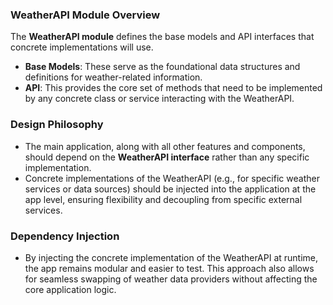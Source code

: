 ### WeatherAPI Module Overview

The **WeatherAPI module** defines the base models and API interfaces that concrete implementations will use. 

- **Base Models**: These serve as the foundational data structures and definitions for weather-related information.
- **API**: This provides the core set of methods that need to be implemented by any concrete class or service interacting with the WeatherAPI.

### Design Philosophy

- The main application, along with all other features and components, should depend on the **WeatherAPI interface** rather than any specific implementation.
- Concrete implementations of the WeatherAPI (e.g., for specific weather services or data sources) should be injected into the application at the app level, ensuring flexibility and decoupling from specific external services.

### Dependency Injection

- By injecting the concrete implementation of the WeatherAPI at runtime, the app remains modular and easier to test. This approach also allows for seamless swapping of weather data providers without affecting the core application logic.
